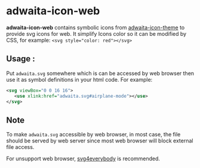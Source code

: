 # adwaita-icon-web

**adwaita-icon-web** contains symbolic icons from <a href="https://gitlab.gnome.org/GNOME/adwaita-icon-theme">adwaita-icon-theme</a> to provide svg icons for web. It simplify Icons color so it can be modified by CSS, for example: `<svg style="color: red"></svg>`

## Usage :

Put `adwaita.svg` somewhere which is can be accessed by web browser then use it as symbol definitions in your html code. For example:

```xml
<svg viewBox="0 0 16 16">
   <use xlink:href="adwaita.svg#airplane-mode"></use>
</svg>
```

## Note

To make `adwaita.svg` accessible by web browser, in most case, the file should be served by web server since most web browser will block external file access.

For unsupport web browser, <a href="https://github.com/jonathantneal/svg4everybody">svg4everybody</a> is recommended.
